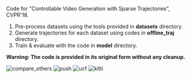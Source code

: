 Code for "Controllable Video Generation with Sparse Trajectories", CVPR'18.

1. Pre-process datasets using the tools provided in **datasets** directory.
2. Generate trajectories for each dataset using codes in **offline_traj** directory.
3. Train & evaluate with the code in **model** directory.

**Warning: The code is provided in its original form without any cleanup.**

![compare_others](https://khz1995.github.io/Controllable_imgs/Controllable_compare.gif)
![push](https://khz1995.github.io/Controllable_imgs/Controllable_rp.gif)
![ucf](https://khz1995.github.io/Controllable_imgs/Controllable_ucf_pushups.gif)
![kitti](https://khz1995.github.io/Controllable_imgs/Controllable_kitti.gif)

